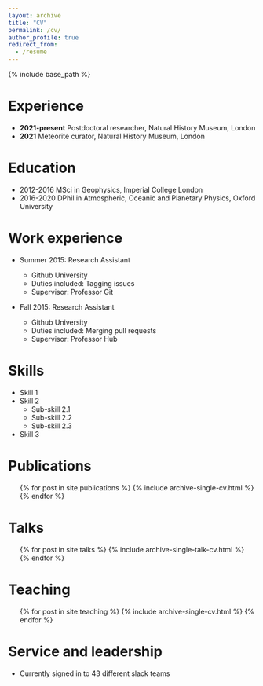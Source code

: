 ```yaml
---
layout: archive
title: "CV"
permalink: /cv/
author_profile: true
redirect_from:
  - /resume
---
```


{% include base_path %}

Experience
======
* **2021-present** Postdoctoral researcher, Natural History Museum, London
* **2021** Meteorite curator, Natural History Museum, London 

Education
======
* 2012-2016 MSci in Geophysics, Imperial College London 
* 2016-2020 DPhil in Atmospheric, Oceanic and Planetary Physics, Oxford University

Work experience
======
* Summer 2015: Research Assistant
  * Github University
  * Duties included: Tagging issues
  * Supervisor: Professor Git

* Fall 2015: Research Assistant
  * Github University
  * Duties included: Merging pull requests
  * Supervisor: Professor Hub
  
Skills
======
* Skill 1
* Skill 2
  * Sub-skill 2.1
  * Sub-skill 2.2
  * Sub-skill 2.3
* Skill 3

Publications
======
  <ul>{% for post in site.publications %}
    {% include archive-single-cv.html %}
  {% endfor %}</ul>
  
Talks
======
  <ul>{% for post in site.talks %}
    {% include archive-single-talk-cv.html %}
  {% endfor %}</ul>
  
Teaching
======
  <ul>{% for post in site.teaching %}
    {% include archive-single-cv.html %}
  {% endfor %}</ul>
  
Service and leadership
======
* Currently signed in to 43 different slack teams
